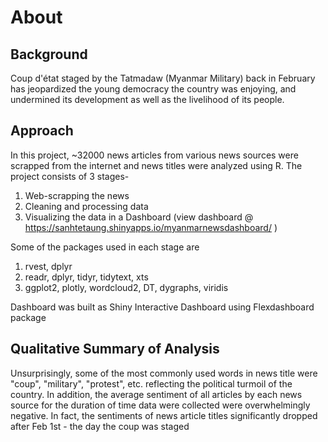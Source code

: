 # About

## Background
Coup d'état staged by the Tatmadaw (Myanmar Military) back in February has jeopardized the young democracy the country was enjoying, and undermined its development as well as the livelihood of its people.

## Approach
In this project, ~32000 news articles from various news sources were scrapped from the internet and news titles were analyzed using R. The project consists of 3 stages-   
1. Web-scrapping the news  
2. Cleaning and processing data  
3. Visualizing the data in a Dashboard (view dashboard @ https://sanhtetaung.shinyapps.io/myanmarnewsdashboard/ )

Some of the packages used in each stage are  
1. rvest, dplyr  
2. readr, dplyr, tidyr, tidytext, xts  
3. ggplot2, plotly, wordcloud2, DT, dygraphs, viridis  

Dashboard was built as Shiny Interactive Dashboard using Flexdashboard package

## Qualitative Summary of Analysis
Unsurprisingly, some of the most commonly used words in news title were "coup", "military", "protest", etc. reflecting the political turmoil of the country. In addition, the average sentiment of all articles by each news source for the duration of time data were collected were overwhelmingly negative. In fact, the sentiments of news article titles significantly dropped after Feb 1st - the day the coup was staged
